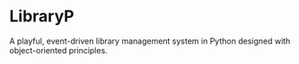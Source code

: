 # LibraryP
A playful, event-driven library management system in Python designed with object-oriented principles.

